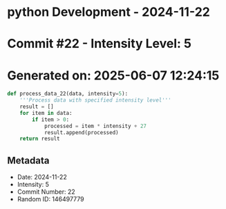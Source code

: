 ﻿# python Development - 2024-11-22
# Commit #22 - Intensity Level: 5
# Generated on: 2025-06-07 12:24:15
```python
def process_data_22(data, intensity=5):
    '''Process data with specified intensity level'''
    result = []
    for item in data:
        if item > 0:
            processed = item * intensity + 27
            result.append(processed)
    return result
```
## Metadata
- Date: 2024-11-22
- Intensity: 5
- Commit Number: 22
- Random ID: 146497779
